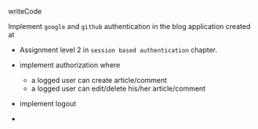 writeCode

Implement `google` and `github` authentication in the blog application created at

- Assignment level 2 in `session based authentication` chapter.

- implement authorization where

  - a logged user can create article/comment
  - a logged user can edit/delete his/her article/comment

- implement logout
- 
